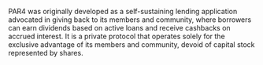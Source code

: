 PAR4 was originally developed as a self-sustaining lending application advocated in giving back to its members and community, where borrowers can earn dividends based on active loans and receive cashbacks on accrued interest. It is a private protocol that operates solely for the exclusive advantage of its members and community, devoid of capital stock represented by shares.
